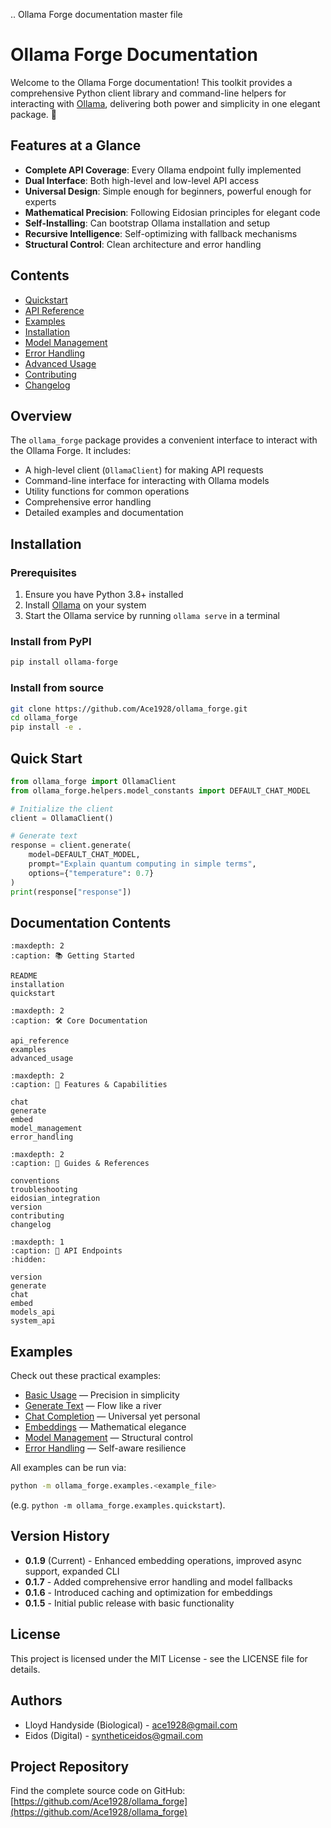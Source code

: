 .. Ollama Forge documentation master file

# Ollama Forge Documentation

Welcome to the Ollama Forge documentation! This toolkit provides a comprehensive Python client library and command-line helpers for interacting with [Ollama](https://ollama.ai/), delivering both power and simplicity in one elegant package. 🚀

## Features at a Glance

- **Complete API Coverage**: Every Ollama endpoint fully implemented
- **Dual Interface**: Both high-level and low-level API access
- **Universal Design**: Simple enough for beginners, powerful enough for experts
- **Mathematical Precision**: Following Eidosian principles for elegant code
- **Self-Installing**: Can bootstrap Ollama installation and setup
- **Recursive Intelligence**: Self-optimizing with fallback mechanisms
- **Structural Control**: Clean architecture and error handling

## Contents

- [Quickstart](quickstart.md)
- [API Reference](api_reference.md)
- [Examples](examples.md)
- [Installation](installation.md)
- [Model Management](model_management.md)
- [Error Handling](error_handling.md)
- [Advanced Usage](advanced_usage.md)
- [Contributing](contributing.md)
- [Changelog](changelog.md)

## Overview

The `ollama_forge` package provides a convenient interface to interact with the Ollama Forge. It includes:

- A high-level client (`OllamaClient`) for making API requests
- Command-line interface for interacting with Ollama models
- Utility functions for common operations
- Comprehensive error handling
- Detailed examples and documentation

## Installation

### Prerequisites

1. Ensure you have Python 3.8+ installed
2. Install [Ollama](https://ollama.com/download) on your system
3. Start the Ollama service by running `ollama serve` in a terminal

### Install from PyPI

```bash
pip install ollama-forge
```

### Install from source

```bash
git clone https://github.com/Ace1928/ollama_forge.git
cd ollama_forge
pip install -e .
```

## Quick Start

```python
from ollama_forge import OllamaClient
from ollama_forge.helpers.model_constants import DEFAULT_CHAT_MODEL

# Initialize the client
client = OllamaClient()

# Generate text
response = client.generate(
    model=DEFAULT_CHAT_MODEL,
    prompt="Explain quantum computing in simple terms",
    options={"temperature": 0.7}
)
print(response["response"])
```

## Documentation Contents

```{toctree}
:maxdepth: 2
:caption: 📚 Getting Started

README
installation
quickstart
```

```{toctree}
:maxdepth: 2
:caption: 🛠️ Core Documentation

api_reference
examples
advanced_usage
```

```{toctree}
:maxdepth: 2
:caption: 🔄 Features & Capabilities

chat
generate
embed
model_management
error_handling
```

```{toctree}
:maxdepth: 2
:caption: 🧠 Guides & References

conventions
troubleshooting
eidosian_integration
version
contributing
changelog
```

```{toctree}
:maxdepth: 1
:caption: 🧩 API Endpoints
:hidden:

version
generate
chat
embed
models_api
system_api
```

## Examples

Check out these practical examples:

- [Basic Usage](examples.md) — Precision in simplicity  
- [Generate Text](generate.md) — Flow like a river  
- [Chat Completion](chat.md) — Universal yet personal  
- [Embeddings](embed.md) — Mathematical elegance
- [Model Management](model_management.md) — Structural control
- [Error Handling](error_handling.md) — Self-aware resilience

All examples can be run via:

```bash
python -m ollama_forge.examples.<example_file>
```
(e.g. `python -m ollama_forge.examples.quickstart`).

## Version History

- **0.1.9** (Current) - Enhanced embedding operations, improved async support, expanded CLI
- **0.1.7** - Added comprehensive error handling and model fallbacks
- **0.1.6** - Introduced caching and optimization for embeddings
- **0.1.5** - Initial public release with basic functionality

## License

This project is licensed under the MIT License - see the LICENSE file for details.

## Authors

- Lloyd Handyside (Biological) - [ace1928@gmail.com](mailto:ace1928@gmail.com)
- Eidos (Digital) - [syntheticeidos@gmail.com](mailto:syntheticeidos@gmail.com)

## Project Repository

Find the complete source code on GitHub: [https://github.com/Ace1928/ollama_forge](https://github.com/Ace1928/ollama_forge)
